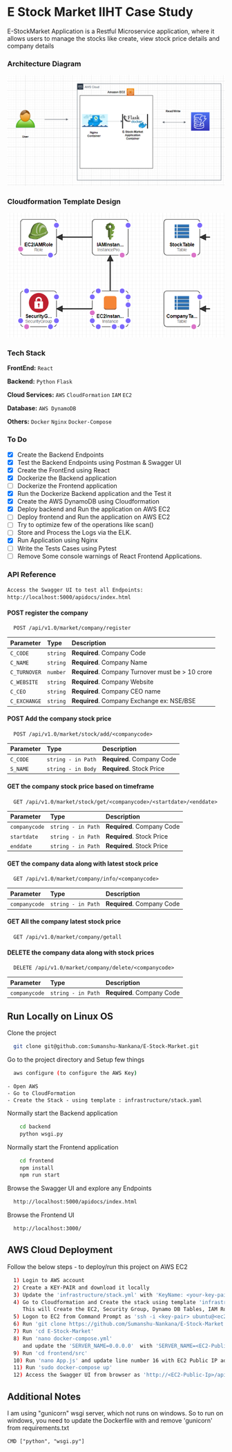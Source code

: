 
# E Stock Market IIHT Case Study

E-StockMarket Application is a Restful Microservice application, where it allows users to manage the stocks like create, view stock price details and company details


### Architecture Diagram
![img.png](architecture.png)

### Cloudformation Template Design
![img.png](cloudformation_design.png)

### Tech Stack

**FrontEnd:** `React`

**Backend:** `Python` `Flask`

**Cloud Services:** `AWS` `CloudFormation` `IAM` `EC2`

**Database:** `AWS DynamoDB`

**Others:** `Docker` `Nginx` `Docker-Compose`


### To Do

- [x]  Create the Backend Endpoints
- [x]  Test the Backend Endpoints using Postman & Swagger UI
- [x]  Create the FrontEnd using React
- [x]  Dockerize the Backend application
- [ ]  Dockerize the Frontend application
- [x]  Run the Dockerize Backend application and the Test it
- [x]  Create the AWS DynamoDB using Cloudformation
- [x]  Deploy backend and Run the application on AWS EC2
- [ ]  Deploy frontend and Run the application on AWS EC2 
- [ ]  Try to optimize few of the operations like scan()
- [ ]  Store and Process the Logs via the ELK.
- [x]  Run Application using Nginx
- [ ]  Write the Tests Cases using Pytest
- [ ]  Remove Some console warnings of React Frontend Applications.

### API Reference
`Access the Swagger UI to test all Endpoints: http://localhost:5000/apidocs/index.html`

#### POST  register the company

```http
  POST /api/v1.0/market/company/register
```

| Parameter | Type     | Description                    |
| :-------- | :------- | :----------------------------- |
| `C_CODE` | `string` | **Required**. Company Code |
| `C_NAME` | `string` | **Required**. Company Name |
| `C_TURNOVER` | `number` | **Required**. Company Turnover must be > 10 crore |
| `C_WEBSITE` | `string` | **Required**. Company Website |
| `C_CEO` | `string` | **Required**. Company CEO name |
| `C_EXCHANGE` | `string` | **Required**. Company Exchange ex: NSE/BSE |


#### POST  Add the company stock price

```http
  POST /api/v1.0/market/stock/add/<companycode>
```

| Parameter    | Type               | Description                                       |
|:-------------|:-------------------|:--------------------------------------------------|
| `C_CODE`     | `string - in Path` | **Required**. Company Code                        |
| `S_NAME`     | `string - in Body` | **Required**. Stock Price                         |


#### GET  the company stock price based on timeframe

```http
  GET /api/v1.0/market/stock/get/<companycode>/<startdate>/<enddate>
```


| Parameter     | Type               | Description                                       |
|:--------------|:-------------------|:--------------------------------------------------|
| `companycode` | `string - in Path` | **Required**. Company Code                        |
| `startdate`   | `string - in Path` | **Required**. Stock Price                         |
| `enddate`     | `string - in Path` | **Required**. Stock Price                         |


#### GET  the company data along with latest stock price

```http
  GET /api/v1.0/market/company/info/<companycode>
```


| Parameter     | Type               | Description                                       |
|:--------------|:-------------------|:--------------------------------------------------|
| `companycode` | `string - in Path` | **Required**. Company Code                        |


#### GET  All the company latest stock price

```http
  GET /api/v1.0/market/company/getall
```

#### DELETE  the company data along with stock prices

```http
  DELETE /api/v1.0/market/company/delete/<companycode>
```


| Parameter     | Type               | Description                                       |
|:--------------|:-------------------|:--------------------------------------------------|
| `companycode` | `string - in Path` | **Required**. Company Code                        |


## Run Locally on Linux OS

Clone the project

```bash
  git clone git@github.com:Sumanshu-Nankana/E-Stock-Market.git
```

Go to the project directory and Setup few things

```bash
  aws configure (to configure the AWS Key)
```

```commandline
- Open AWS
- Go to CloudFormation
- Create the Stack - using template : infrastructure/stack.yaml
```
Normally start the Backend application

```bash
    cd backend
    python wsgi.py
```

Normally start the Frontend application

```bash
    cd frontend
    npm install
    npm run start
```

Browse the Swagger UI and explore any Endpoints

```bash
  http://localhost:5000/apidocs/index.html
```

Browse the Frontend UI

```bash
  http://localhost:3000/
```


## AWS Cloud Deployment

Follow the below steps - to deploy/run this project on AWS EC2

```bash
  1) Login to AWS account
  2) Create a KEY-PAIR and download it locally
  3) Update the 'infrastructure/stack.yml' with 'KeyName: <your-key-pair>' in line number: 86
  4) Go to Cloudformation and Create the stack using template 'infrastructure/stack.yml'
     This will Create the EC2, Security Group, Dynamo DB Tables, IAM Role
  5) Logon to EC2 from Command Prompt as 'ssh -i <key-pair> ubuntu@<ec2-public-ip>'
  6) Run 'git clone https://github.com/Sumanshu-Nankana/E-Stock-Market.git'
  7) Run 'cd E-Stock-Market'
  8) Run 'nano docker-compose.yml'
     and update the 'SERVER_NAME=0.0.0.0'  with 'SERVER_NAME=<EC2-Public-IP>'
  9) Run 'cd frontend/src'
  10) Run 'nano App.js' and update line number 16 with EC2 Public IP address - instead of 'localhost'
  11) Run 'sudo docker-compose up'
  12) Access the Swagger UI from browser as 'http://<EC2-Public-Ip>/apidocs'
```



## Additional Notes

I am using "gunicorn" wsgi server, which not runs on windows. 
So to run on windows, you need to update the Dockerfile with and remove 'gunicorn' from requirements.txt
```
CMD ["python", "wsgi.py"]
```

